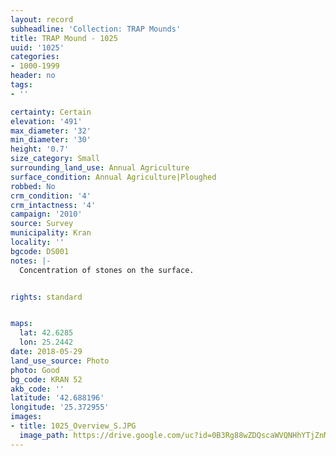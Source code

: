 ```yaml
---
layout: record
subheadline: 'Collection: TRAP Mounds'
title: TRAP Mound - 1025
uuid: '1025'
categories:
- 1000-1999
header: no
tags:
- ''

certainty: Certain
elevation: '491'
max_diameter: '32'
min_diameter: '30'
height: '0.7'
size_category: Small
surrounding_land_use: Annual Agriculture
surface_condition: Annual Agriculture|Ploughed
robbed: No
crm_condition: '4'
crm_intactness: '4'
campaign: '2010'
source: Survey
municipality: Kran
locality: ''
bgcode: DS001
notes: |-
  Concentration of stones on the surface.


rights: standard


maps:
  lat: 42.6285
  lon: 25.2442
date: 2018-05-29
land_use_source: Photo
photo: Good
bg_code: KRAN 52
akb_code: ''
latitude: '42.688196'
longitude: '25.372955'
images:
- title: 1025_Overview_S.JPG
  image_path: https://drive.google.com/uc?id=0B3Rg88wZDQscaWVQNHhYTjZnMlE
---
```

